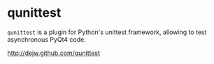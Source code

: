qunittest
=========

`qunittest` is a plugin for Python's unittest framework, allowing to test
asynchronous PyQt4 code.

http://dejw.github.com/qunittest

